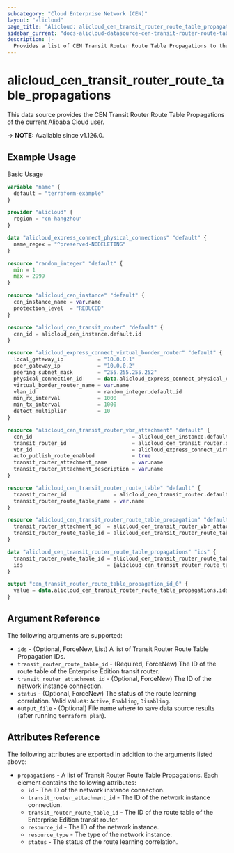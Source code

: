 ```yaml
---
subcategory: "Cloud Enterprise Network (CEN)"
layout: "alicloud"
page_title: "Alicloud: alicloud_cen_transit_router_route_table_propagations"
sidebar_current: "docs-alicloud-datasource-cen-transit-router-route-table-propagations"
description: |-
  Provides a list of CEN Transit Router Route Table Propagations to the user.
---
```


# alicloud_cen_transit_router_route_table_propagations

This data source provides the CEN Transit Router Route Table Propagations of the current Alibaba Cloud user.

-> **NOTE:** Available since v1.126.0.

## Example Usage

Basic Usage

```terraform
variable "name" {
  default = "terraform-example"
}

provider "alicloud" {
  region = "cn-hangzhou"
}

data "alicloud_express_connect_physical_connections" "default" {
  name_regex = "^preserved-NODELETING"
}

resource "random_integer" "default" {
  min = 1
  max = 2999
}

resource "alicloud_cen_instance" "default" {
  cen_instance_name = var.name
  protection_level  = "REDUCED"
}

resource "alicloud_cen_transit_router" "default" {
  cen_id = alicloud_cen_instance.default.id
}

resource "alicloud_express_connect_virtual_border_router" "default" {
  local_gateway_ip           = "10.0.0.1"
  peer_gateway_ip            = "10.0.0.2"
  peering_subnet_mask        = "255.255.255.252"
  physical_connection_id     = data.alicloud_express_connect_physical_connections.default.connections.0.id
  virtual_border_router_name = var.name
  vlan_id                    = random_integer.default.id
  min_rx_interval            = 1000
  min_tx_interval            = 1000
  detect_multiplier          = 10
}

resource "alicloud_cen_transit_router_vbr_attachment" "default" {
  cen_id                                = alicloud_cen_instance.default.id
  transit_router_id                     = alicloud_cen_transit_router.default.transit_router_id
  vbr_id                                = alicloud_express_connect_virtual_border_router.default.id
  auto_publish_route_enabled            = true
  transit_router_attachment_name        = var.name
  transit_router_attachment_description = var.name
}

resource "alicloud_cen_transit_router_route_table" "default" {
  transit_router_id               = alicloud_cen_transit_router.default.transit_router_id
  transit_router_route_table_name = var.name
}

resource "alicloud_cen_transit_router_route_table_propagation" "default" {
  transit_router_attachment_id  = alicloud_cen_transit_router_vbr_attachment.default.transit_router_attachment_id
  transit_router_route_table_id = alicloud_cen_transit_router_route_table.default.transit_router_route_table_id
}

data "alicloud_cen_transit_router_route_table_propagations" "ids" {
  transit_router_route_table_id = alicloud_cen_transit_router_route_table_propagation.default.transit_router_route_table_id
  ids                           = [alicloud_cen_transit_router_route_table_propagation.default.transit_router_attachment_id]
}

output "cen_transit_router_route_table_propagation_id_0" {
  value = data.alicloud_cen_transit_router_route_table_propagations.ids.propagations.0.id
}
```

## Argument Reference

The following arguments are supported:

* `ids` - (Optional, ForceNew, List) A list of Transit Router Route Table Propagation IDs.
* `transit_router_route_table_id` - (Required, ForceNew) The ID of the route table of the Enterprise Edition transit router.
* `transit_router_attachment_id` - (Optional, ForceNew) The ID of the network instance connection.
* `status` - (Optional, ForceNew) The status of the route learning correlation. Valid values: `Active`, `Enabling`, `Disabling`.
* `output_file` - (Optional) File name where to save data source results (after running `terraform plan`).

## Attributes Reference

The following attributes are exported in addition to the arguments listed above:

* `propagations` - A list of Transit Router Route Table Propagations. Each element contains the following attributes:
  * `id` - The ID of the network instance connection.
  * `transit_router_attachment_id` - The ID of the network instance connection.
  * `transit_router_route_table_id` - The ID of the route table of the Enterprise Edition transit router.
  * `resource_id` - The ID of the network instance.
  * `resource_type` - The type of the network instance.
  * `status` - The status of the route learning correlation.
